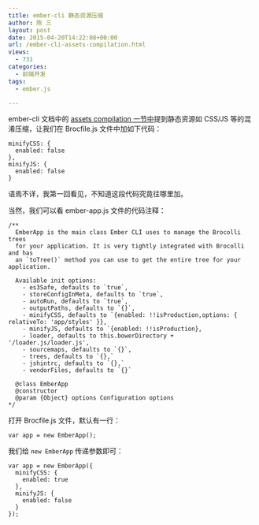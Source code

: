 ```yaml
---
title: ember-cli 静态资源压缩
author: 陈 三
layout: post
date: 2015-04-20T14:22:08+00:00
url: /ember-cli-assets-compilation.html
views:
  - 731
categories:
  - 前端开发
tags:
  - ember.js

---
```

ember-cli 文档中的 [assets compilation 一节中][1]提到静态资源如 CSS/JS 等的混淆压缩，让我们在 Brocfile.js 文件中加如下代码：

    minifyCSS: {
      enabled: false
    },
    minifyJS: {
      enabled: false
    }
    

语焉不详，我第一回看见，不知道这段代码究竟往哪里加。

当然，我们可以看 ember-app.js 文件的代码注释：

    
    /**
      EmberApp is the main class Ember CLI uses to manage the Brocolli trees
      for your application. It is very tightly integrated with Brocolli and has
      an `toTree()` method you can use to get the entire tree for your application.
    
      Available init options:
        - es3Safe, defaults to `true`,
        - storeConfigInMeta, defaults to `true`,
        - autoRun, defaults to `true`,
        - outputPaths, defaults to `{}`,
        - minifyCSS, defaults to `{enabled: !!isProduction,options: { relativeTo: 'app/styles' }},
        - minifyJS, defaults to `{enabled: !!isProduction},
        - loader, defaults to this.bowerDirectory + '/loader.js/loader.js',
        - sourcemaps, defaults to `{}`,
        - trees, defaults to `{},`
        - jshintrc, defaults to `{},`
        - vendorFiles, defaults to `{}`
    
      @class EmberApp
      @constructor
      @param {Object} options Configuration options
    */
    

打开 Brocfile.js 文件，默认有一行：

    var app = new EmberApp();
    

我们给 `new EmberApp` 传递参数即可：

    var app = new EmberApp({
      minifyCSS: {
        enabled: true
      },
      minifyJS: {
        enabled: false
      }
    });

 [1]: http://www.ember-cli.com/#asset-compilation